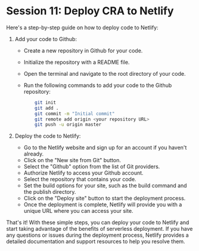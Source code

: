 # Session 11: Deploy CRA to Netlify

Here's a step-by-step guide on how to deploy code to Netlify:

1.  Add your code to Github:
    
    *   Create a new repository in Github for your code.
    *   Initialize the repository with a README file.
    *   Open the terminal and navigate to the root directory of your code.
    *   Run the following commands to add your code to the Github repository:
        
        ```bash
            git init
            git add .
            git commit -m "Initial commit"
            git remote add origin <your repository URL>
            git push -u origin master
        ```
        
2.  Deploy the code to Netlify:
    
    *   Go to the Netlify website and sign up for an account if you haven't already.
    *   Click on the "New site from Git" button.
    *   Select the "Github" option from the list of Git providers.
    *   Authorize Netlify to access your Github account.
    *   Select the repository that contains your code.
    *   Set the build options for your site, such as the build command and the publish directory.
    *   Click on the "Deploy site" button to start the deployment process.
    *   Once the deployment is complete, Netlify will provide you with a unique URL where you can access your site.

That's it! With these simple steps, you can deploy your code to Netlify and start taking advantage of the benefits of serverless deployment. If you have any questions or issues during the deployment process, Netlify provides a detailed documentation and support resources to help you resolve them.